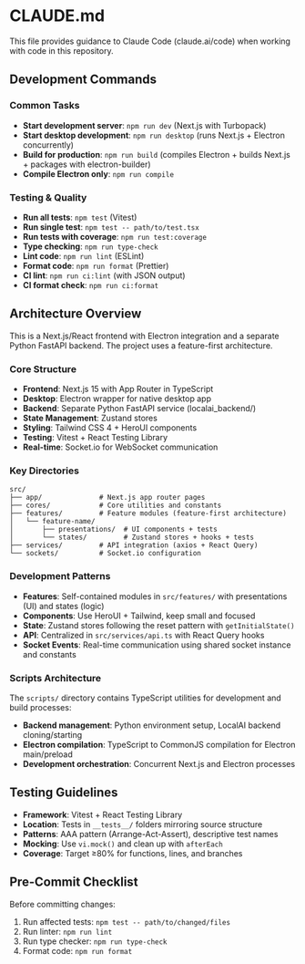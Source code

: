# CLAUDE.md

This file provides guidance to Claude Code (claude.ai/code) when working with code in this repository.

## Development Commands

### Common Tasks

- **Start development server**: `npm run dev` (Next.js with Turbopack)
- **Start desktop development**: `npm run desktop` (runs Next.js + Electron concurrently)
- **Build for production**: `npm run build` (compiles Electron + builds Next.js + packages with electron-builder)
- **Compile Electron only**: `npm run compile`

### Testing & Quality

- **Run all tests**: `npm test` (Vitest)
- **Run single test**: `npm test -- path/to/test.tsx`
- **Run tests with coverage**: `npm run test:coverage`
- **Type checking**: `npm run type-check`
- **Lint code**: `npm run lint` (ESLint)
- **Format code**: `npm run format` (Prettier)
- **CI lint**: `npm run ci:lint` (with JSON output)
- **CI format check**: `npm run ci:format`

## Architecture Overview

This is a Next.js/React frontend with Electron integration and a separate Python FastAPI backend. The project uses a feature-first architecture.

### Core Structure

- **Frontend**: Next.js 15 with App Router in TypeScript
- **Desktop**: Electron wrapper for native desktop app
- **Backend**: Separate Python FastAPI service (localai_backend/)
- **State Management**: Zustand stores
- **Styling**: Tailwind CSS 4 + HeroUI components
- **Testing**: Vitest + React Testing Library
- **Real-time**: Socket.io for WebSocket communication

### Key Directories

```
src/
├── app/              # Next.js app router pages
├── cores/            # Core utilities and constants
├── features/         # Feature modules (feature-first architecture)
│   └── feature-name/
│       ├── presentations/  # UI components + tests
│       └── states/         # Zustand stores + hooks + tests
├── services/         # API integration (axios + React Query)
└── sockets/          # Socket.io configuration
```

### Development Patterns

- **Features**: Self-contained modules in `src/features/` with presentations (UI) and states (logic)
- **Components**: Use HeroUI + Tailwind, keep small and focused
- **State**: Zustand stores following the reset pattern with `getInitialState()`
- **API**: Centralized in `src/services/api.ts` with React Query hooks
- **Socket Events**: Real-time communication using shared socket instance and constants

### Scripts Architecture

The `scripts/` directory contains TypeScript utilities for development and build processes:

- **Backend management**: Python environment setup, LocalAI backend cloning/starting
- **Electron compilation**: TypeScript to CommonJS compilation for Electron main/preload
- **Development orchestration**: Concurrent Next.js and Electron processes

## Testing Guidelines

- **Framework**: Vitest + React Testing Library
- **Location**: Tests in `__tests__/` folders mirroring source structure
- **Patterns**: AAA pattern (Arrange-Act-Assert), descriptive test names
- **Mocking**: Use `vi.mock()` and clean up with `afterEach`
- **Coverage**: Target ≥80% for functions, lines, and branches

## Pre-Commit Checklist

Before committing changes:

1. Run affected tests: `npm test -- path/to/changed/files`
2. Run linter: `npm run lint`
3. Run type checker: `npm run type-check`
4. Format code: `npm run format`
